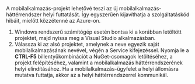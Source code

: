 

A mobilalkalmazás-projekt lehetővé teszi az új mobilalkalmazás-háttérrendszer helyi futtatását. Így egyszerűen kijavíthatja a szolgáltatáskód hibáit, mielőtt közzétenné az Azure-on.

1. Windows rendszerű számítógép esetén bontsa ki a korábban letöltött projektet, majd nyissa meg a Visual Studio alkalmazásban.
2. Válassza ki az alsó projektet, amelynek a neve egyezik saját mobilalkalmazásának nevével, végén a Service kifejezéssel. Nyomja le a **CTRL-F5** billentyűkombinációt a NuGet-csomagok letöltéséhez, a projekt felépítéséhez, valamint a mobilalkalmazás háttérrendszerének helyi elindításához. Ha a mobilalkalmazás-ügyfelet a helyi állomásra mutatva futtatja, akkor az a helyi háttérrendszerrel kommunikál. 

<!--HONumber=Jun16_HO2-->


